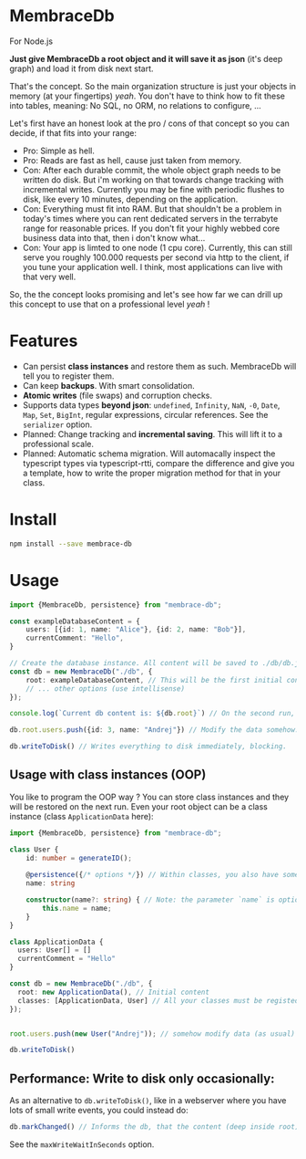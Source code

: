# MembraceDb
For Node.js

**Just give MembraceDb a root object and it will save it as json** (it's deep graph) and load it from disk next start.

That's the concept. So the main organization structure is just your objects in memory (at your fingertips) *yeah*. You don't have to think how to fit these into tables, meaning: No SQL, no ORM, no relations to configure, ...

Let's first have an honest look at the pro / cons of that concept so you can decide, if that fits into your range:
- Pro: Simple as hell.
- Pro: Reads are fast as hell, cause just taken from memory.
- Con: After each durable commit, the whole object graph needs to be written do disk. But i'm working on that towards change tracking with incremental writes. Currently you may be fine with periodic flushes to disk, like every  10 minutes, depending on the application.
- Con: Everything must fit into RAM. But that shouldn't be a problem in today's times where you can rent dedicated servers in the terrabyte range for reasonable prices. If you don't fit your highly webbed core business data into that, then i don't know what...
- Con: Your app is limted to one node (1 cpu core). Currently, this can still serve you roughly 100.000 requests per second via http to the client, if you tune your application well. I think, most applications can live with that very well.

So, the the concept looks promising and let's see how far we can drill up this concept to use that on a professional level *yeah* !

# Features

- Can persist **class instances** and restore them as such. MembraceDb will tell you to register them.
- Can keep **backups**. With smart consolidation.
- **Atomic writes** (file swaps) and corruption checks.
- Supports data types **beyond json**: `undefined`, `Infinity`, `NaN`, `-0`, `Date`, `Map`, `Set`, `BigInt`, regular expressions, circular references. See the `serializer` option.
- Planned: Change tracking and **incremental saving**. This will lift it to a professional scale.
- Planned: Automatic schema migration. Will automacally inspect the typescript types via typescript-rtti, compare the difference and give you a template, how to write the proper migration method for that in your class.
   

# Install

````bash
npm install --save membrace-db
````

# Usage

````typescript
import {MembraceDb, persistence} from "membrace-db";

const exampleDatabaseContent = {
    users: [{id: 1, name: "Alice"}, {id: 2, name: "Bob"}],
    currentComment: "Hello",
}

// Create the database instance. All content will be saved to ./db/db.json:
const db = new MembraceDb("./db", {
    root: exampleDatabaseContent, // This will be the first initial content, if no database file was created yet.
    // ... other options (use intellisense)
});

console.log(`Current db content is: ${db.root}`) // On the second run, you will also see Andrej here

db.root.users.push({id: 3, name: "Andrej"}) // Modify the data somehow.

db.writeToDisk() // Writes everything to disk immediately, blocking.

````



## Usage with class instances (OOP)
You like to program the OOP way ? You can store class instances and they will be restored on the next run.
Even your root object can be a class instance (class `ApplicationData` here):

````typescript
import {MembraceDb, persistence} from "membrace-db";

class User {
    id: number = generateID();
    
    @persistence({/* options */}) // Within classes, you also have some options here, like non-persistent/transient fields. Use IntelliSense.
    name: string

    constructor(name?: string) { // Note: the parameter `name` is optional. You must give MembraceDb the chance to call the constructor with **no arguments** when it restores from disk.
        this.name = name;
    }
}

class ApplicationData {
  users: User[] = []
  currentComment = "Hello"
}

const db = new MembraceDb("./db", {
  root: new ApplicationData(), // Initial content
  classes: [ApplicationData, User] // All your classes must be registed here, so MembraceDb knows, how to restore them from disk.  
});


root.users.push(new User("Andrej")); // somehow modify data (as usual)

db.writeToDisk()

````


## Performance: Write to disk only occasionally:
As an alternative to `db.writeToDisk()`, like in a webserver where you have lots of small write events, you could instead do:
````typescript
db.markChanged() // Informs the db, that the content (deep inside root) has changed. It will soon write it to disk.
````

See the `maxWriteWaitInSeconds` option.